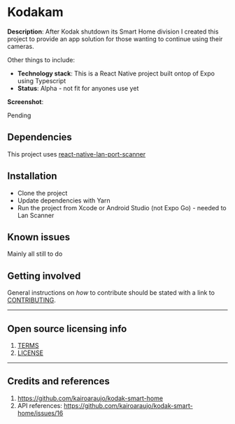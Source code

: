 
# Kodakam

**Description**:  After Kodak shutdown its Smart Home division I created this project to provide an app solution for those wanting to continue using their cameras.

Other things to include:

  - **Technology stack**: This is a React Native project built ontop of Expo using Typescript
  - **Status**:  Alpha - not fit for anyones use yet

**Screenshot**: 

Pending


## Dependencies

This project uses [react-native-lan-port-scanner](https://github.com/gajjartejas/react-native-lan-port-scanner)


## Installation

* Clone the project
* Update dependencies with Yarn
* Run the project from Xcode or Android Studio (not Expo Go) - needed to Lan Scanner


## Known issues

Mainly all still to do


## Getting involved

General instructions on _how_ to contribute should be stated with a link to [CONTRIBUTING](CONTRIBUTING.md).

----

## Open source licensing info
1. [TERMS](TERMS.md)
2. [LICENSE](LICENSE)


----

## Credits and references

1. https://github.com/kairoaraujo/kodak-smart-home
2. API references: https://github.com/kairoaraujo/kodak-smart-home/issues/16
